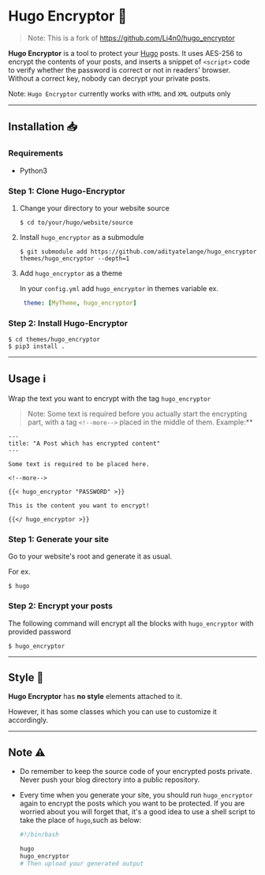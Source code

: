 # Hugo Encryptor 🔏

> Note: This is a fork of https://github.com/Li4n0/hugo_encryptor

**Hugo Encryptor** is a tool to protect your [Hugo](https://gohugo.io) posts. It uses AES-256 to encrypt the contents of your posts, and inserts a snippet of `<script>` code to verify whether the password is correct or not in readers' browser. Without a correct key, nobody can decrypt your private posts.

Note: `Hugo Encryptor` currently works with `HTML` and `XML` outputs only

---

## Installation 📥

### Requirements

- Python3
### Step 1: Clone Hugo-Encryptor

1. Change your directory to your website source

    ```shell
    $ cd to/your/hugo/website/source
    ```

2. Install `hugo_encryptor` as a submodule

    ```shell
    $ git submodule add https://github.com/adityatelange/hugo_encryptor themes/hugo_encryptor --depth=1
    ```

3. Add `hugo_encryptor` as a theme

    In your `config.yml` add `hugo_encryptor` in themes variable ex.

    ```yml
     theme: [MyTheme, hugo_encryptor]
    ```

### Step 2: Install Hugo-Encryptor


```shell
$ cd themes/hugo_encryptor
$ pip3 install .
```

---

## Usage ℹ️

Wrap the text you want to encrypt with the tag `hugo_encryptor`

> Note: Some text is required before you actually start the encrypting part, with a tag `<!--more-->` placed in the middle of them. Example:**

```
---
title: "A Post which has encrypted content"
---

Some text is required to be placed here.

<!--more-->

{{< hugo_encryptor "PASSWORD" >}}

This is the content you want to encrypt!

{{</ hugo_encryptor >}}

```

### Step 1: Generate your site

Go to your website's root and generate it as usual.

For ex.

```shell
$ hugo
```

### Step 2: Encrypt your posts

The following command will encrypt all the blocks with `hugo_encryptor` with provided password

```shell
$ hugo_encryptor
```


---

## Style 🎀

**Hugo Encryptor** has **no style** elements attached to it.

However, it has some classes which you can use to customize it accordingly.


---

## Note ⚠️

- Do remember to keep the source code of your encrypted posts private. Never push your blog directory into a public repository.

- Every time when you generate your site, you should run `hugo_encryptor` again to encrypt the posts which you want to be protected. If you are worried about you will forget that, it's a good idea to use a shell script to take the place of `hugo`,such as below:

    ```bash
    #!/bin/bash

    hugo
    hugo_encryptor
    # Then upload your generated output
    ```
